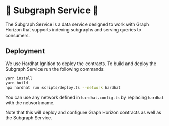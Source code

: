# 🌅 Subgraph Service 🌅

The Subgraph Service is a data service designed to work with Graph Horizon that supports indexing subgraphs and serving queries to consumers.

## Deployment 

We use Hardhat Ignition to deploy the contracts. To build and deploy the Subgraph Service run the following commands:

```bash
yarn install
yarn build
npx hardhat run scripts/deploy.ts --network hardhat
```

You can use any network defined in `hardhat.config.ts` by replacing `hardhat` with the network name.

Note that this will deploy and configure Graph Horizon contracts as well as the Subgraph Service.